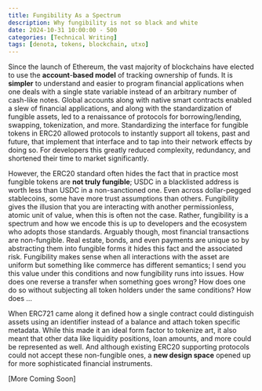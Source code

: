 ```yaml
---
title: Fungibility As a Spectrum
description: Why fungibility is not so black and white
date: 2024-10-31 10:00:00 - 500
categories: [Technical Writing]
tags: [denota, tokens, blockchain, utxo]
---
```


Since the launch of Ethereum, the vast majority of blockchains have elected to use the **account**-**based model** of tracking ownership of funds. It is **simpler** to understand and easier to program financial applications when one deals with a single state variable instead of an arbitrary number of cash-like notes. Global accounts along with native smart contracts enabled a slew of financial applications, and along with the standardization of fungible assets, led to a renaissance of protocols for borrowing/lending, swapping, tokenization, and more. Standardizing the interface for fungible tokens in ERC20 allowed protocols to instantly support all tokens, past and future, that implement that interface and to tap into their network effects by doing so. For developers this greatly reduced complexity, redundancy, and shortened their time to market significantly. 

However, the ERC20 standard often hides the fact that in practice most fungible tokens are **not truly fungible**; USDC in a blacklisted address is worth less than USDC in a non-sanctioned one. Even across dollar-pegged stablecoins, some have more trust assumptions than others. Fungibility gives the illusion that you are interacting with another permissionless, atomic unit of value, when this is often not the case. Rather, fungibility is a spectrum and how we encode this is up to developers and the ecosystem who adopts those standards. Arguably though, most financial transactions are non-fungible. Real estate, bonds, and even payments are unique so by abstracting them into fungible forms it hides this fact and the associated risk. Fungibility makes sense when all interactions with the asset are uniform but something like commerce has different semantics; I send you this value under this conditions and now fungibility runs into issues. How does one reverse a transfer when something goes wrong? How does one do so without subjecting all token holders under the same conditions? How does … 

When ERC721 came along it defined how a single contract could distinguish assets using an identifier instead of a balance and attach token specific metadata. While this made it an ideal form factor to tokenize art, it also meant that other data like liquidity positions, loan amounts, and more could be represented as well. And although existing ERC20 supporting protocols could not accept these non-fungible ones, a **new design space** opened up for more sophisticated financial instruments.

[More Coming Soon]